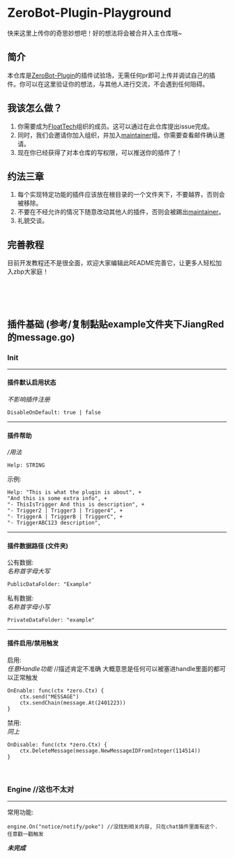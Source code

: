 # ZeroBot-Plugin-Playground
快来这里上传你的奇思妙想吧！好的想法将会被合并入主仓库哦~
## 简介
本仓库是[ZeroBot-Plugin](https://github.com/FloatTech/ZeroBot-Plugin)的插件试验场，无需任何pr即可上传并调试自己的插件。你可以在这里验证你的想法，与其他人进行交流，不会遇到任何阻碍。
## 我该怎么做？
1. 你需要成为[FloatTech](https://github.com/FloatTech)组织的成员。这可以通过在此仓库提出issue完成。
2. 同时，我们会邀请你加入组织，并加入[maintainer](https://github.com/orgs/FloatTech/teams/maintainer)组。你需要查看邮件确认邀请。
3. 现在你已经获得了对本仓库的写权限，可以推送你的插件了！
## 约法三章
1. 每个实现特定功能的插件应该放在根目录的一个文件夹下，不要越界，否则会被移除。
2. 不要在不经允许的情况下随意改动其他人的插件，否则会被踢出[maintainer](https://github.com/orgs/FloatTech/teams/maintainer)。
3. 礼貌交谈。
## 完善教程
目前开发教程还不是很全面，欢迎大家编辑此README完善它，让更多人轻松加入zbp大家庭！

<br><br><br>

## 插件基础 (参考/复制黏贴example文件夹下JiangRed的message.go)
### **Init**
---
#### 插件默认启用状态
*不影响插件注册*
```
DisableOnDefault: true | false
```
---
#### 插件帮助 
*/用法*
```
Help: STRING
```
示例:
``` 
Help: "This is what the plugin is about", +
"And this is some extra info", +
"- ThisIsTrigger And this is description", +
"- Trigger2 | Trigger3 | Trigger4", +
"- TriggerA | TriggerB | TriggerC", +
"- TriggerABC123 description",
```
---
#### 插件数据路径 (文件夹)  
公有数据:  
*名称首字母大写*
```
PublicDataFolder: "Example"
```
私有数据:  
*名称首字母小写*
```
PrivateDataFolder: "example"
```
---
#### 插件启用/禁用触发
启用:  
*任意Handle功能* //描述肯定不准确 大概意思是任何可以被塞进handle里面的都可以正常触发
```
OnEnable: func(ctx *zero.Ctx) {
    ctx.send("MESSAGE")
    ctx.sendChain(message.At(2401223))
}
```
禁用:  
*同上*
```
OnDisable: func(ctx *zero.Ctx) {
    ctx.DeleteMessage(message.NewMessageIDFromInteger(114514))
}
```
<br>

### **Engine** //这也不太对
---
常用功能: 
```
engine.On("notice/notify/poke") //没找到相关内容, 只在chat插件里面有这个.
任意戳一戳触发
```

***未完成***